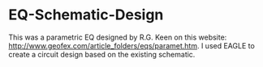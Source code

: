 # EQ-Schematic-Design

This was a parametric EQ designed by R.G. Keen on this website: http://www.geofex.com/article_folders/eqs/paramet.htm. I used EAGLE to create a circuit design based on the existing schematic.
